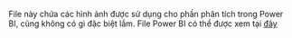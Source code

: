 File này chứa các hình ảnh được sử dụng cho phần phân tích trong Power BI, cũng không có gì đặc biệt lắm. File Power BI có thể được xem tại [đây](https://github.com/hinmfm/Top-CV-BA-Job-Analysis/blob/main/end-product/infographics%20%26%20powerbi/top_CV_BA_jobs_analysis.pbix)
